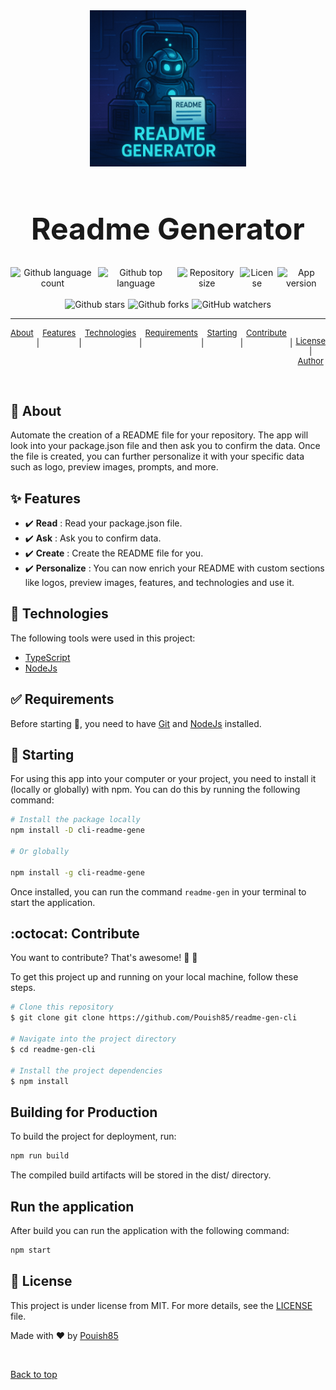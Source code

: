 <div align="center" id="top">
    <img src="./assets/images/logo.png" alt="cli-readme-gene" style="width: 250px" />
</div>

<h1 align="center" style="text-align: center; font-size: xxx-large">Readme Generator</h1>

<div align="center" style="width: 100%; display: flex; justify-content: center; gap: 5px">
  <img alt="Github language count" src="https://img.shields.io/github/languages/count/Pouish85/readme-gen-cli?color=56BEB8">

  <img alt="Github top language" src="https://img.shields.io/github/languages/top/Pouish85/readme-gen-cli?color=56BEB8">

  <img alt="Repository size" src="https://img.shields.io/github/repo-size/Pouish85/readme-gen-cli?color=56BEB8">

  <img alt="License" src="https://img.shields.io/github/license/Pouish85/readme-gen-cli?color=56BEB8">

  <img alt="App version" src="https://img.shields.io/badge/version-1.0.2-blue.svg">

</div>
<br>

<div align="center" style="width: 100%; display: flex; justify-content: center; gap: 5px">
  <img alt="Github stars" src="https://img.shields.io/github/stars/Pouish85/readme-gen-cli?color=56BEB8" />

  <img alt="Github forks" src="https://img.shields.io/github/forks/Pouish85/readme-gen-cli?color=56BEB8" />

  <img alt="GitHub watchers" src="https://img.shields.io/github/watchers/Pouish85/readme-gen-cli?color=56BEB8">

  </div>

<!-- Status -->

<hr>

<div align="center" style="width: 100%; display: flex; justify-content: center; gap: 5px; font-size: small">
  <a href="#dart-about">About</a> &#xa0; | &#xa0;
  <a href="#sparkles-features">Features</a> &#xa0; | &#xa0;
  <a href="#rocket-technologies">Technologies</a> &#xa0; | &#xa0;
  <a href="#white_check_mark-requirements">Requirements</a> &#xa0; | &#xa0;
  <a href="#checkered_flag-starting">Starting</a> &#xa0; | &#xa0;
  <a href="#octocat-contribute">Contribute</a> &#xa0; | &#xa0;

<a href="#memo-license">License</a> &#xa0; | &#xa0;
<a href="https://github.com/Pouish85" target="_blank">Author</a>

</div>

<br>

## :dart: About

Automate the creation of a README file for your repository. The app will look into your package.json file and then ask you to confirm the data. Once the file is created, you can further personalize it with your specific data such as logo, preview images, prompts, and more.

## :sparkles: Features

- :heavy_check_mark: **Read** : Read your package.json file.
- :heavy_check_mark: **Ask** : Ask you to confirm data.
- :heavy_check_mark: **Create** : Create the README file for you.
- :heavy_check_mark: **Personalize** : You can now enrich your README with custom sections like logos, preview images, features, and technologies and use it.

## :rocket: Technologies

The following tools were used in this project:

- [TypeScript](https://www.typescriptlang.org/)
- [NodeJs](https://nodejs.org/)

## :white_check_mark: Requirements

Before starting :checkered_flag:, you need to have [Git](https://git-scm.com) and [NodeJs](https://nodejs.org/) installed.

## :checkered_flag: Starting

For using this app into your computer or your project, you need to install it (locally or globally) with npm. You can do this by running the following command:

```bash
# Install the package locally
npm install -D cli-readme-gene

# Or globally

npm install -g cli-readme-gene
```

Once installed, you can run the command `readme-gen` in your terminal to start the application.

## :octocat: Contribute

You want to contribute? That's awesome! :tada: :confetti_ball:

To get this project up and running on your local machine, follow these steps.

```bash
# Clone this repository
$ git clone git clone https://github.com/Pouish85/readme-gen-cli

# Navigate into the project directory
$ cd readme-gen-cli

# Install the project dependencies
$ npm install
```

## Building for Production

To build the project for deployment, run:

```bash
npm run build
```

The compiled build artifacts will be stored in the dist/ directory.

## Run the application

After build you can run the application with the following command:

```bash
npm start
```

## :memo: License

This project is under license from MIT. For more details, see the [LICENSE](LICENSE) file.

Made with :heart: by <a href="https://github.com/Pouish85" target="_blank">Pouish85</a>

&#xa0;

<a href="#top">Back to top</a>
